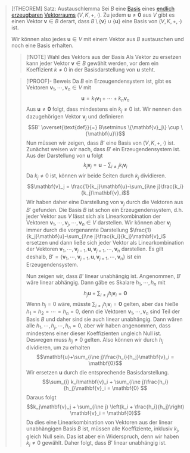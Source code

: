 > [!THEOREM] Satz: Austauschlemma
> Sei $B$ eine [Basis](Basis.md) eines [endlich erzeugbaren](../Erzeugendensystem.md) [Vektorraums](../Abstrakter%20Vektorraum.md) $(V,K,+,\cdot)$. Zu jedem $\mathbf{u}\ne \mathbf{0}$ aus $V$ gibt es einen Vektor $\mathbf{v}\in B$ derart, dass $B\setminus \{\mathbf{v}\}\cup \{\mathbf{u}\}$ eine Basis von $(V, K,+,\cdot)$ ist.
> 
> Wir können also jedes $\mathbf{u}\in V$ mit einem Vektor aus $B$ austauschen und noch eine Basis erhalten.
> > [!NOTE] Wahl des Vektors aus der Basis
> > Als Vektor zu ersetzen kann jeder Vektor $\mathbf{v}\in B$ gewählt werden, vor dem ein Koeffizient $k\ne 0$ in der Basisdarstellung von $\mathbf{u}$ steht.
> 
> > [!PROOF]- Beweis
> > Da $B$ ein Erzeugendensystem ist, gibt es Vektoren $\mathbf{v}_1,\cdots,\mathbf{v}_n\in V$ mit
> > $$\mathbf{u} = k_1\mathbf{v}_1+\cdots+k_n\mathbf{v}_n$$
> > Aus $\mathbf{u}\ne \mathbf{0}$ folgt, dass mindestens ein $k_j \ne 0$ ist. Wir nennen den dazugehörigen Vektor $\mathbf{v}_j$ und definieren
> > $$B' \overset{\text{def}}{=} B\setminus \{\mathbf{v}_j\} \cup \{\mathbf{u}\}$$
> > Nun müssen wir zeigen, dass $B'$ eine Basis von $(V,K,+,\cdot)$ ist. Zunächst weisen wir nach, dass $B'$ ein Erzeugendensystem ist. Aus der Darstellung von $\mathbf{u}$ folgt
> > $$k_j\mathbf{v}_j = \mathbf{u}-\sum_{i\ne j}k_i\mathbf{v}_i$$
> > Da $k_j\ne 0$ ist, können wir beide Seiten durch $k_j$ dividieren.
> > $$\mathbf{v}_j = \frac{1}{k_j}\mathbf{u}-\sum_{i\ne j}\frac{k_i}{k_j}\mathbf{v}_i$$
> > Wir haben daher eine Darstellung von $\mathbf{v}_j$ durch die Vektoren aus $B'$ gefunden. Die Basis $B$ ist schon ein Erzeugendensystem, d.h. jeder Vektor aus $V$ lässt sich als Linearkombination der Vektoren $\mathbf{v}_1,\cdots,\mathbf{v}_j,\cdots,\mathbf{v}_n\in V$ darstellen. Wir können aber $\mathbf{v}_j$ immer durch die vorgenannte Darstellung $\frac{1}{k_j}\mathbf{u}-\sum_{i\ne j}\frac{k_i}{k_j}\mathbf{v}_i$ ersetzen und dann ließe sich jeder Vektor als Linearkombination der Vektoren $\mathbf{v}_1,\cdots,\mathbf{v}_{j-1},\mathbf{u},\mathbf{v}_{j+1},\cdots,\mathbf{v}_n$ darstellen. Es gilt deshalb, $B' = \{\mathbf{v}_1,\cdots,\mathbf{v}_{j-1},\mathbf{u},\mathbf{v}_{j+1},\cdots,\mathbf{v}_n\}$ ist ein Erzeugendensystem.
> > 
> > Nun zeigen wir, dass $B'$ linear unabhängig ist. Angenommen, $B'$ wäre linear abhängig. Dann gäbe es Skalare $h_1,\cdots,h_n$ mit
> > $$h_j\mathbf{u}+\sum_{i\ne j}h_i\mathbf{v}_i =\mathbf{0}$$
> > Wenn $h_j = 0$ wäre, müsste $\sum_{i\ne j}h_i\mathbf{v}_i = \mathbf{0}$ gelten, aber das hieße $h_1=h_2=\cdots=h_n=0$, denn die Vektoren $\mathbf{v}_1,\cdots,\mathbf{v}_n$ sind Teil der Basis $B$ und daher sind sie auch linear unabhängig. Dann wären alle $h_1,\cdots,h_j,\cdots,h_n = 0$, aber wir haben angenommen, dass mindestens einer dieser Koeffizienten ungleich Null ist. Deswegen muss $h_j \ne 0$ gelten. Also können wir durch $h_j$ dividieren, um zu erhalten
> > $$\mathbf{u}+\sum_{i\ne j}\frac{h_i}{h_j}\mathbf{v}_i = \mathbf{0}$$
> > Wir ersetzen $\mathbf{u}$ durch die entsprechende Basisdarstellung.
> > $$\sum_{i} k_i\mathbf{v}_i + \sum_{i\ne j}\frac{h_i}{h_j}\mathbf{v}_i = \mathbf{0} $$
> > Daraus folgt
> > $$k_j\mathbf{v}_j + \sum_{i\ne j} \left(k_i + \frac{h_i}{h_j}\right) \mathbf{v}_i = \mathbf{0}$$
> > Da dies eine Linearkombination von Vektoren aus der linear unabhängigen Basis $B$ ist, müssen alle Koeffiziente, inklusiv $k_j$, gleich Null sein. Das ist aber ein Widerspruch, denn wir haben $k_j \ne 0$ gewählt. Daher folgt, dass $B'$ linear unabhängig ist.